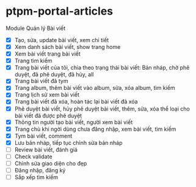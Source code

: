 # ptpm-portal-articles
Module Quản lý Bài viết
- [x] Tạo, sửa, update bài viết, xem chi tiết
- [x] Xem danh sách bài viết, show trang home
- [x] Xem bài viết trang bài viết
- [x] Trang tìm kiếm
- [x] Trang bài viết của tôi, chia theo trạng thái bài viết: Bản nháp, chờ phê duyệt, đã phê duyệt, đã hủy, all
- [x] Trang bài viết đã tym
- [x] Trang album, thêm bài viết vào album, sửa, xóa album, tìm kiếm
- [x] Trang lịch sử xem bài viết
- [x] Trang bài viết đã xóa, hoàn tác lại bài viết đã xóa
- [x] Phê duyệt bài viết, hủy phê duyệt bài viết, thêm, sửa, xóa thể loại cho bài viết đã được phê duyệt
- [x] Thông tin người tạo bài viết, người xem bài viết
- [x] Trang chủ khi ngời dùng chưa đăng nhập, xem bài viết, tìm kiếm
- [x] Tym bài viết, comment
- [x] Lưu bản nháp, tiếp tục chỉnh sửa bản nháp
- [ ] Review bài viết, đánh giá
- [ ] Check validate
- [ ] Chỉnh sửa giao diện cho đẹp
- [ ] Đăng nhập, đăng ký
- [ ] Sắp xếp tìm kiếm
